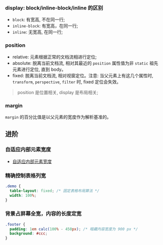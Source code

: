 ### display: block/inline-block/inline 的区别

* `block`: 有宽高, 不在同一行;
* `inline-block`: 有宽高，在同一行;
* `inline`: 无宽高, 在同一行;

### position

* relative: 元素根据正常的文档流相进行定位;
* absolute: 脱离当前文档流, 相对其最近的 `position` 属性值为非 `static` 祖先元素进行定位, 直到 body。
* fixed: 脱离当前文档流, 相对视窗定位。注意: 当父元素上有这几个属性时, `transform`, `perspective`, `filter` 时, fixed 定位会失效。

> position 是位置相关, display 是布局相关;

### margin

`margin` 的百分比值是以父元素的宽度作为解析基准的。

## 进阶

### 自适应内部元素宽度

* [自适应内部元素宽度](https://codepen.io/MuYunyun/pen/eXgqpa)

### 精确控制表格列宽

```css
.demo {
  table-layout: fixed; /* 固定表格布局算法 */
  width: 100%;
}
```

### 背景占屏幕全宽，内容的长度定宽

```css
.footer {
  padding: 1em calc(100% - 450px); /* 暗藏内容宽度为 900 px */
  background: #ccc;
}
```